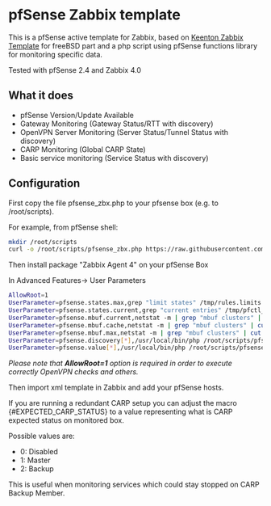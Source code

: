 # pfSense Zabbix template

This is a pfSense active template for Zabbix, based on [Keenton Zabbix Template](https://github.com/keentonsas/zabbix-template-pfsense) for freeBSD part and a php script using pfSense functions library for monitoring specific data.

Tested with pfSense 2.4 and Zabbix 4.0

## What it does

 - pfSense Version/Update Available
 - Gateway Monitoring (Gateway Status/RTT with discovery)
 - OpenVPN Server Monitoring (Server Status/Tunnel Status with discovery)
 - CARP Monitoring (Global CARP State)
 - Basic service monitoring (Service Status with discovery)
 

## Configuration

First copy the file pfsense_zbx.php to your pfsense box (e.g. to /root/scripts).

For example, from pfSense shell:

```bash
mkdir /root/scripts
curl -o /root/scripts/pfsense_zbx.php https://raw.githubusercontent.com/rbicelli/pfsense-zabbix-template/master/pfsense_zbx.php
```

Then install package "Zabbix Agent 4" on your pfSense Box


In Advanced Features-> User Parameters

```bash
AllowRoot=1
UserParameter=pfsense.states.max,grep "limit states" /tmp/rules.limits | cut -f4 -d ' '
UserParameter=pfsense.states.current,grep "current entries" /tmp/pfctl_si_out | tr -s ' ' | cut -f4 -d ' '
UserParameter=pfsense.mbuf.current,netstat -m | grep "mbuf clusters" | cut -f1 -d ' ' | cut -d '/' -f1
UserParameter=pfsense.mbuf.cache,netstat -m | grep "mbuf clusters" | cut -f1 -d ' ' | cut -d '/' -f2
UserParameter=pfsense.mbuf.max,netstat -m | grep "mbuf clusters" | cut -f1 -d ' ' | cut -d '/' -f4
UserParameter=pfsense.discovery[*],/usr/local/bin/php /root/scripts/pfsense_zbx.php discovery $1
UserParameter=pfsense.value[*],/usr/local/bin/php /root/scripts/pfsense_zbx.php $1 $2 $3
```

_Please note that **AllowRoot=1** option is required in order to execute correctly OpenVPN checks and others._

Then import xml template in Zabbix and add your pfSense hosts.

If you are running a redundant CARP setup you can adjust the macro {#EXPECTED_CARP_STATUS} to a value representing what is CARP expected status on monitored box.

Possible values are:

 - 0: Disabled
 - 1: Master
 - 2: Backup

This is useful when monitoring services which could stay stopped on CARP Backup Member.
